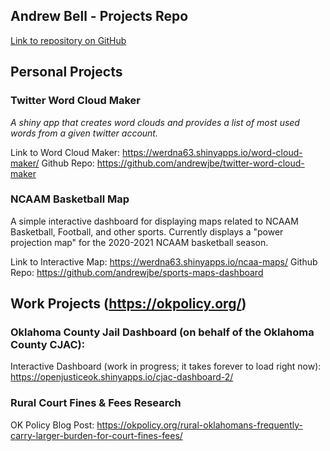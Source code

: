 ## Andrew Bell - Projects Repo

[Link to repository on GitHub](https://github.com/andrewjbe/github-pages/)

## Personal Projects

### Twitter Word Cloud Maker

*A shiny app that creates word clouds and provides a list of most used words from a given twitter account.*

Link to Word Cloud Maker: https://werdna63.shinyapps.io/word-cloud-maker/
Github Repo: https://github.com/andrewjbe/twitter-word-cloud-maker

### NCAAM Basketball Map

A simple interactive dashboard for displaying maps related to NCAAM Basketball, Football, and other sports. Currently displays a "power projection map" for the 2020-2021 NCAAM basketball season.

Link to Interactive Map: https://werdna63.shinyapps.io/ncaa-maps/
Github Repo: https://github.com/andrewjbe/sports-maps-dashboard

## Work Projects (https://okpolicy.org/)

### Oklahoma County Jail Dashboard (on behalf of the Oklahoma County CJAC):

Interactive Dashboard (work in progress; it takes forever to load right now): https://openjusticeok.shinyapps.io/cjac-dashboard-2/

### Rural Court Fines & Fees Research

OK Policy Blog Post: https://okpolicy.org/rural-oklahomans-frequently-carry-larger-burden-for-court-fines-fees/
